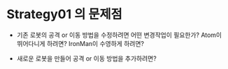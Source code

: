# Strategy01 의 문제점

* 기존 로봇의 공격 or 이동 방법을 수정하려면 어떤 변경작업이 필요한가? Atom이 뛰어다니게 하려면? IronMan이 수영하게 하려면?

* 새로운 로봇을 만들어 공격 or 이동 방법을 추가하려면? 
